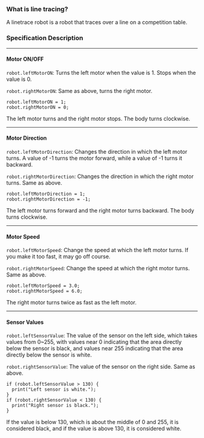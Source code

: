 ### What is line tracing?

A linetrace robot is a robot that traces over a line on a competition table.

### Specification Description

---

#### Motor ON/OFF

`robot.leftMotorON`: Turns the left motor when the value is 1. Stops when the value is 0.

`robot.rightMotorON`: Same as above, turns the right motor.

```
robot.leftMotorON = 1;
robot.rightMotorON = 0;
```

The left motor turns and the right motor stops. The body turns clockwise.

---

#### Motor Direction

`robot.leftMotorDirection`: Changes the direction in which the left motor turns. A value of -1 turns the motor forward, while a value of -1 turns it backward.

`robot.rightMotorDirection`: Changes the direction in which the right motor turns. Same as above.

```
robot.leftMotorDirection = 1;
robot.rightMotorDirection = -1;
```

The left motor turns forward and the right motor turns backward. The body turns clockwise.

---

#### Motor Speed

`robot.leftMotorSpeed`: Change the speed at which the left motor turns. If you make it too fast, it may go off course.

`robot.rightMotorSpeed`: Change the speed at which the right motor turns. Same as above.

```
robot.leftMotorSpeed = 3.0;
robot.rightMotorSpeed = 6.0;
```

The right motor turns twice as fast as the left motor.

---

#### Sensor Values

`robot.leftSensorValue`: The value of the sensor on the left side, which takes values from 0~255, with values near 0 indicating that the area directly below the sensor is black, and values near 255 indicating that the area directly below the sensor is white.

`robot.rightSensorValue`: The value of the sensor on the right side. Same as above.

```
if (robot.leftSensorValue > 130) {
  print("Left sensor is white.");
}
if (robot.rightSensorValue < 130) {
  print("Right sensor is black.");
}
```

If the value is below 130, which is about the middle of 0 and 255, it is considered black, and if the value is above 130, it is considered white.
